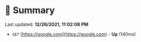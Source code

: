 # 📖 Summary
Last updated: **12/26/2021, 11:02:08 PM**

- `GET` [https://google.com](https://google.com) - **Up** (140ms)

